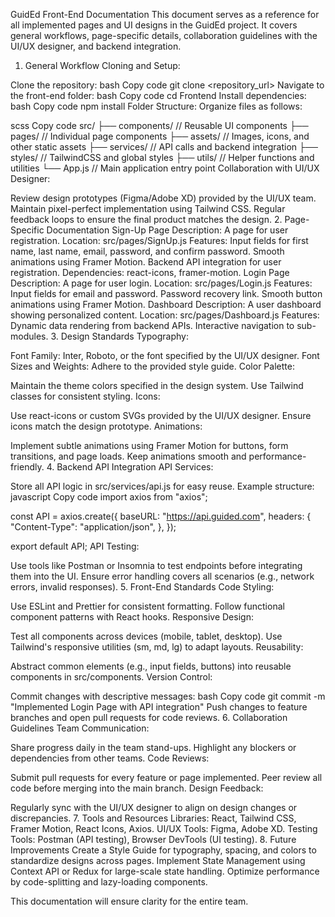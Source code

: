 GuidEd Front-End Documentation
This document serves as a reference for all implemented pages and UI designs in the GuidEd project. It covers general workflows, page-specific details, collaboration guidelines with the UI/UX designer, and backend integration.

1. General Workflow
   Cloning and Setup:

Clone the repository:
bash
Copy code
git clone <repository_url>
Navigate to the front-end folder:
bash
Copy code
cd Frontend
Install dependencies:
bash
Copy code
npm install
Folder Structure: Organize files as follows:

scss
Copy code
src/
├── components/ // Reusable UI components
├── pages/ // Individual page components
├── assets/ // Images, icons, and other static assets
├── services/ // API calls and backend integration
├── styles/ // TailwindCSS and global styles
├── utils/ // Helper functions and utilities
└── App.js // Main application entry point
Collaboration with UI/UX Designer:

Review design prototypes (Figma/Adobe XD) provided by the UI/UX team.
Maintain pixel-perfect implementation using Tailwind CSS.
Regular feedback loops to ensure the final product matches the design. 2. Page-Specific Documentation
Sign-Up Page
Description: A page for user registration.
Location: src/pages/SignUp.js
Features:
Input fields for first name, last name, email, password, and confirm password.
Smooth animations using Framer Motion.
Backend API integration for user registration.
Dependencies: react-icons, framer-motion.
Login Page
Description: A page for user login.
Location: src/pages/Login.js
Features:
Input fields for email and password.
Password recovery link.
Smooth button animations using Framer Motion.
Dashboard
Description: A user dashboard showing personalized content.
Location: src/pages/Dashboard.js
Features:
Dynamic data rendering from backend APIs.
Interactive navigation to sub-modules. 3. Design Standards
Typography:

Font Family: Inter, Roboto, or the font specified by the UI/UX designer.
Font Sizes and Weights: Adhere to the provided style guide.
Color Palette:

Maintain the theme colors specified in the design system.
Use Tailwind classes for consistent styling.
Icons:

Use react-icons or custom SVGs provided by the UI/UX designer.
Ensure icons match the design prototype.
Animations:

Implement subtle animations using Framer Motion for buttons, form transitions, and page loads.
Keep animations smooth and performance-friendly. 4. Backend API Integration
API Services:

Store all API logic in src/services/api.js for easy reuse.
Example structure:
javascript
Copy code
import axios from "axios";

const API = axios.create({
baseURL: "https://api.guided.com",
headers: {
"Content-Type": "application/json",
},
});

export default API;
API Testing:

Use tools like Postman or Insomnia to test endpoints before integrating them into the UI.
Ensure error handling covers all scenarios (e.g., network errors, invalid responses). 5. Front-End Standards
Code Styling:

Use ESLint and Prettier for consistent formatting.
Follow functional component patterns with React hooks.
Responsive Design:

Test all components across devices (mobile, tablet, desktop).
Use Tailwind's responsive utilities (sm, md, lg) to adapt layouts.
Reusability:

Abstract common elements (e.g., input fields, buttons) into reusable components in src/components.
Version Control:

Commit changes with descriptive messages:
bash
Copy code
git commit -m "Implemented Login Page with API integration"
Push changes to feature branches and open pull requests for code reviews. 6. Collaboration Guidelines
Team Communication:

Share progress daily in the team stand-ups.
Highlight any blockers or dependencies from other teams.
Code Reviews:

Submit pull requests for every feature or page implemented.
Peer review all code before merging into the main branch.
Design Feedback:

Regularly sync with the UI/UX designer to align on design changes or discrepancies. 7. Tools and Resources
Libraries:
React, Tailwind CSS, Framer Motion, React Icons, Axios.
UI/UX Tools:
Figma, Adobe XD.
Testing Tools:
Postman (API testing), Browser DevTools (UI testing). 8. Future Improvements
Create a Style Guide for typography, spacing, and colors to standardize designs across pages.
Implement State Management using Context API or Redux for large-scale state handling.
Optimize performance by code-splitting and lazy-loading components.

This documentation will ensure clarity for the entire team.
